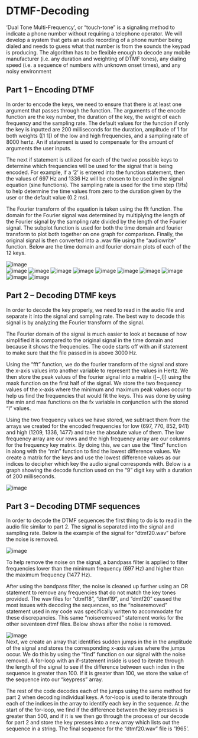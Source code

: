 # DTMF-Decoding  

‘Dual Tone Multi-Frequency’, or “touch-tone” is a signaling method to indicate a phone number without requiring a telephone operator. We will develop a system that gets an
audio recording of a phone number being dialed and needs to guess what that number is from the sounds
the keypad is producing. The algorithm has to be flexible enough to decode any mobile manufacturer (i.e.
any duration and weighting of DTMF tones), any dialing speed (i.e. a sequence of numbers with unknown
onset times), and any noisy environment 

## Part 1 – Encoding DTMF
In order to encode the keys, we need to ensure that there is at least one argument that passes
through the function. The arguments of the encode function are the key number, the duration of
the key, the weight of each frequency and the sampling rate. The default values for the function
if only the key is inputted are 200 milliseconds for the duration, amplitude of 1 for both weights
([1 1]) of the low and high frequencies, and a sampling rate of 8000 hertz. An if statement is
used to compensate for the amount of arguments the user inputs.  

The next if statement is utilized for each of the twelve possible keys to determine which
frequencies will be used for the signal that is being encoded. For example, if a ‘2’ is entered into
the function statement, then the values of 697 Hz and 1336 Hz will be chosen to be used in the
signal equation (sine functions). The sampling rate is used for the time step (1/fs) to help
determine the time values from zero to the duration given by the user or the default value (0.2
ms).  

The Fourier transform of the equation is taken using the fft function. The domain for the Fourier
signal was determined by multiplying the length of the Fourier signal by the sampling rate
divided by the length of the Fourier signal. The subplot function is used for both the time domain
and fourier transform to plot both together on one graph for comparison. Finally, the original
signal is then converted into a .wav file using the “audiowrite” function. Below are the time
domain and fourier domain plots of each of the 12 keys.  

![image](https://user-images.githubusercontent.com/32372013/213828000-4d226947-8be2-42aa-9432-a07b06de0a09.png)  
![image](https://user-images.githubusercontent.com/32372013/213828045-9fe83dfe-a7a2-49b1-a170-44224addd8a7.png)
![image](https://user-images.githubusercontent.com/32372013/213828068-c77129ac-6bd7-467c-8080-fb7dc046fd4e.png)
![image](https://user-images.githubusercontent.com/32372013/213828095-36a32c0e-8dd6-4e1d-a079-40acc581eb4b.png)
![image](https://user-images.githubusercontent.com/32372013/213828186-d280630c-465b-4466-8b22-c118fa12af41.png)
![image](https://user-images.githubusercontent.com/32372013/213828206-b5988463-cae5-4c0b-9a56-8d62f691188d.png)
![image](https://user-images.githubusercontent.com/32372013/213828217-a5e6ce86-bf18-4de8-945c-0257407834dd.png)
![image](https://user-images.githubusercontent.com/32372013/213828252-c8bbea90-c618-4dd2-94e2-fa118bbde8bc.png)
![image](https://user-images.githubusercontent.com/32372013/213828286-5d74ca5e-5177-4ab9-a727-e6d4bcecefab.png)
![image](https://user-images.githubusercontent.com/32372013/213828324-4c95094f-c499-436b-a676-136ad33afe60.png)
![image](https://user-images.githubusercontent.com/32372013/213828341-a54e1f09-68ee-471a-8b52-b464d8fe3e18.png)

## Part 2 – Decoding DTMF keys
In order to decode the key properly, we need to read in the audio file and separate it into the
signal and sampling rate. The best way to decode this signal is by analyzing the Fourier
transform of the signal.  

The Fourier domain of the signal is much easier to look at because of how simplified it is
compared to the original signal in the time domain and because it shows the frequencies. The
code starts off with an if statement to make sure that the file passed in is above 3000 Hz.  

Using the “fft” function, we do the fourier transform of the signal and store the x-axis values into
another variable to represent the values in Hertz. We then store the peak values of the fourier
signal into a matrix ([~,I]) using the maxk function on the first half of the signal. We store the
two frequency values of the x-axis where the minimum and maximum peak values occur to help
us find the frequencies that would fit the keys. This was done by using the min and max
functions on the fx variable in conjunction with the stored “I” values.  

Using the two frequency values we have stored, we subtract them from the arrays we created for
the encoded frequencies for low (697, 770, 852, 941) and high (1209, 1336, 1477) and take the
absolute value of them. The low frequency array are our rows and the high frequency array are
our columns for the frequency key matrix. By doing this, we can use the “find” function in along
with the “min” function to find the lowest difference values. We create a matrix for the keys and
use the lowest difference values as our indices to decipher which key the audio signal
corresponds with. Below is a graph showing the decode function used on the “9” digit key with a
duration of 200 milliseconds.  

![image](https://user-images.githubusercontent.com/32372013/213828976-39643b0b-aeaa-4237-a269-de06ea7e058d.png)

## Part 3 – Decoding DTMF sequences  
In order to decode the DTMF sequences the first thing to do is to read in the audio file similar to
part 2. The signal is separated into the signal and sampling rate. Below is the example of the
signal for “dtmf20.wav” before the noise is removed.  

![image](https://user-images.githubusercontent.com/32372013/213829039-fe991398-5f15-4384-8ad5-5cfe201f98bd.png)

To help remove the noise on the signal, a bandpass filter is applied to filter frequencies lower
than the minimum frequency (697 Hz) and higher than the maximum frequency (1477 Hz).  

After using the bandpass filter, the noise is cleaned up further using an OR statement to remove
any frequencies that do not match the key tones provided. The wav files for “dtmf18”, “dtmf19”,
and “dmtf20” caused the most issues with decoding the sequences, so the “noiseremoved”
statement used in my code was specifically written to accommodate for these discrepancies. This
same “noiseremoved” statement works for the other seventeen dtmf files. Below shows after the
noise is removed.  

![image](https://user-images.githubusercontent.com/32372013/213829152-76b5baa1-3605-48f4-a5d8-9183bfbb3d66.png)  
Next, we create an array that identifies sudden jumps in the in the amplitude of the signal and
stores the corresponding x-axis values where the jumps occur. We do this by using the “find”
function on our signal with the noise removed. A for-loop with an if-statement inside is used to
iterate through the length of the signal to see if the difference between each index in the
sequence is greater than 100. If it is greater than 100, we store the value of the sequence into our
“keypress” array.  

The rest of the code decodes each of the jumps using the same method for part 2 when decoding
individual keys. A for-loop is used to iterate through each of the indices in the array to identify
each key in the sequence. At the start of the for-loop, we find if the difference between the key
presses is greater than 500, and if it is we then go through the process of our decode for part 2
and store the key presses into a new array which lists out the sequence in a string. The final
sequence for the “dtmf20.wav” file is ‘1965’.

